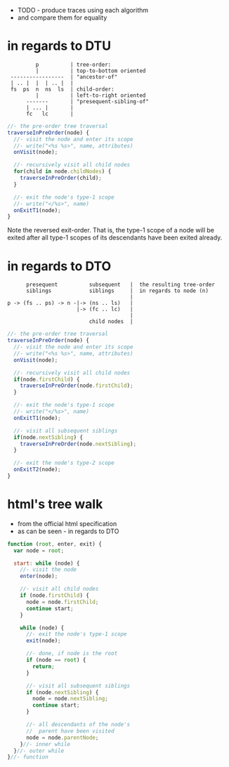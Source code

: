 
- TODO - produce traces using each algorithm
- and compare them for equality

<!-- ======================================================================= -->
# in regards to DTU

```
         p          | tree-order:
         |          | top-to-bottom oriented
 -----------------  | "ancestor-of"
 | .. |  |  | .. |  |
 fs  ps  n  ns  ls  | child-order:
         |          | left-to-right oriented
      -------       | "presequent-sibling-of"
      | ... |       |
      fc   lc       |
```

```js
//- the pre-order tree traversal
traverseInPreOrder(node) {
  //- visit the node and enter its scope
  //- write("<%s %s>", name, attributes)
  onVisit(node);

  //- recursively visit all child nodes
  for(child in node.childNodes) {
    traverseInPreOrder(child);
  }

  //- exit the node's type-1 scope
  //- write("</%s>", name)
  onExitT1(node);
}
```

Note the reversed exit-order. That is, the type-1 scope of a node will be
exited after all type-1 scopes of its descendants have been exited already.

<!-- ======================================================================= -->
# in regards to DTO

```
      presequent          subsequent   |  the resulting tree-order
      siblings            siblings     |  in regards to node (n)
                                       |
p -> (fs .. ps) -> n -|-> (ns .. ls)   |
                      |-> (fc .. lc)   |
                                       |
                          child nodes  |
```

```js
//- the pre-order tree traversal
traverseInPreOrder(node) {
  //- visit the node and enter its scope
  //- write("<%s %s>", name, attributes)
  onVisit(node);

  //- recursively visit all child nodes
  if(node.firstChild) {
    traverseInPreOrder(node.firstChild);
  }

  //- exit the node's type-1 scope
  //- write("</%s>", name)
  onExitT1(node);

  //- visit all subsequent siblings
  if(node.nextSibling) {
    traverseInPreOrder(node.nextSibling);
  }

  //- exit the node's type-2 scope
  onExitT2(node);
}
```

<!-- ======================================================================= -->
# html's tree walk

- from the official html specification
- as can be seen - in regards to DTO

```js
function (root, enter, exit) {
  var node = root;

  start: while (node) {
    //- visit the node
    enter(node);

    //- visit all child nodes
    if (node.firstChild) {
      node = node.firstChild;
      continue start;
    }

    while (node) {
      //- exit the node's type-1 scope
      exit(node);

      //- done, if node is the root
      if (node == root) {
        return;
      }

      //- visit all subsequent siblings
      if (node.nextSibling) {
        node = node.nextSibling;
        continue start;
      }

      //- all descendants of the node's
      //  parent have been visited
      node = node.parentNode;
    }//- inner while
  }//- outer while
}//- function
```
